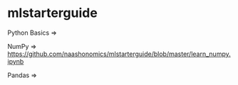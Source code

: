 # mlstarterguide

Python Basics => 

NumPy =>  https://github.com/naashonomics/mlstarterguide/blob/master/learn_numpy.ipynb 

Pandas => 

